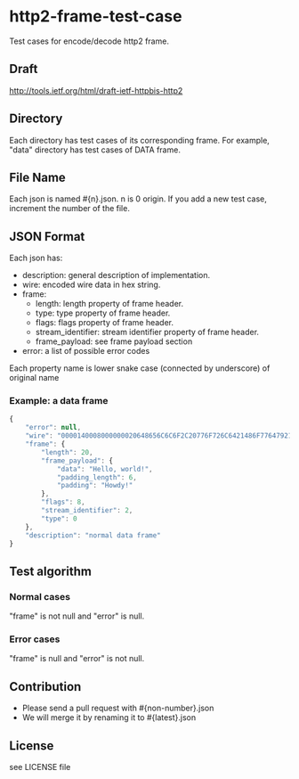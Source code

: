 # http2-frame-test-case

Test cases for encode/decode http2 frame.

## Draft

http://tools.ietf.org/html/draft-ietf-httpbis-http2

## Directory

Each directory has test cases of its corresponding frame.
For example, "data" directory has test cases of DATA frame.

## File Name

Each json is named #{n}.json. n is 0 origin.
If you add a new test case, increment the number of the file.

## JSON Format

Each json has:

- description: general description of implementation.
- wire:   encoded wire data in hex string.
- frame:
  - length: length property of frame header.
  - type:   type property of frame header.
  - flags:  flags property of frame header.
  - stream_identifier: stream identifier property of frame header.
  - frame_payload: see frame payload section
- error:  a list of possible error codes


Each property name is lower snake case (connected by underscore) of original name

### Example: a data frame

```js
{
    "error": null,
    "wire": "0000140008000000020648656C6C6F2C20776F726C6421486F77647921",
    "frame": {
        "length": 20,
        "frame_payload": {
            "data": "Hello, world!",
            "padding_length": 6,
            "padding": "Howdy!"
        },
        "flags": 8,
        "stream_identifier": 2,
        "type": 0
    },
    "description": "normal data frame"
}
```

## Test algorithm

### Normal cases

"frame" is not null and "error" is null.

### Error cases

"frame" is null and "error" is not null.

## Contribution

- Please send a pull request with #{non-number}.json
- We will merge it by renaming it to #{latest}.json


## License

see LICENSE file
